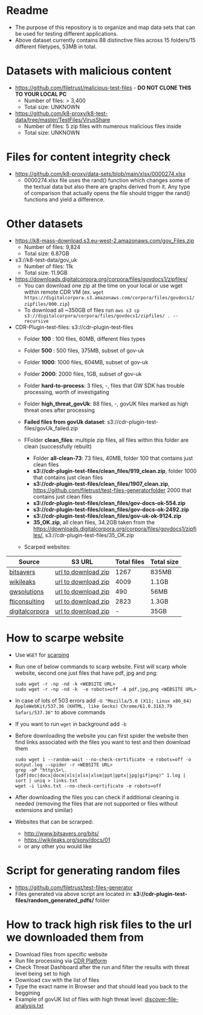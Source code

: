 # Readme

- The purpose of this repository is to organize and map data sets that can be used for testing different applications. 
- Above dataset currently contains 88 distinctive files across 15 folders/15 different filetypes,  53MB in total.

# Datasets with malicious content
- https://github.com/filetrust/malicious-test-files -  **DO NOT CLONE THIS TO YOUR LOCAL PC**
   - Number of files: > 3,400
   - Total size: UNKNOWN
- https://github.com/k8-proxy/k8-test-data/tree/master/TestFiles/VirusShare
   - Number of files: 5 zip files with numerous malicious files inside
   - Total size: UNKNOWN

# Files for content integrity check
- https://github.com/k8-proxy/data-sets/blob/main/xlsx/0000274.xlsx
    - 0000274.xlsx file uses the rand() function which changes some of the textual data but also there are graphs derived from it. Any type of comparison that actually opens the file should trigger the rand() functions and yield a difference.
# Other datasets
- https://k8-mass-download.s3.eu-west-2.amazonaws.com/gov_Files.zip
   - Number of files: 9,824
   - Total size: 6.87GB
- s3://k8-test-data/gov_uk
   - Number of files: 11k
   - Total size: 11.9GB
- https://downloads.digitalcorpora.org/corpora/files/govdocs1/zipfiles/
   - You can download one zip at the time on your local or use wget within remote CDR VM (ex. `wget https://digitalcorpora.s3.amazonaws.com/corpora/files/govdocs1/zipfiles/000.zip`)
   - To download all ~350GB of files run `aws s3 cp s3://digitalcorpora/corpora/files/govdocs1/zipfiles/ . --recursive`
- CDR-Plugin-test-files: s3://cdr-plugin-test-files
   - Folder **100** :         100  files, 60MB,  different files types
   - Folder **500** :         500  files, 375MB, subset of gov-uk
   - Folder **1000**:         1000 files, 604MB, subset of gov-uk
   - Folder **2000**:         2000 files, 1GB,   subset of gov-uk
   - Folder **hard-to-process**: 3 files, -, files that GW SDK has trouble processing, worth of investigating 
   - Folder **high_threat_govUk**: 88 files, -, govUK files marked as high threat ones after processing
   - **Failed files from govUk dataset**: s3://cdr-plugin-test-files/govUk_failed.zip
   - FFolder **clean_files**: multiple zip files, all files within this folder are clean (successfully rebuilt)
      - Folder **all-clean-73**: 73 files, 40MB, folder 100 that contains just clean files
      - **s3://cdr-plugin-test-files/clean_files/919_clean.zip**, folder 1000 that contains just clean files
      - **s3://cdr-plugin-test-files/clean_files/1907_clean.zip**, https://github.com/filetrust/test-files-generatorfolder 2000 that contains just clean files
      - **s3://cdr-plugin-test-files/clean_files/gov-docs-ok-554.zip**
      - **s3://cdr-plugin-test-files/clean_files/gov-docs-ok-2492.zip**
      - **s3://cdr-plugin-test-files/clean_files/gov-uk-ok-9124.zip**
      - **35_OK.zip**, all clean files, 34.2GB taken from the https://downloads.digitalcorpora.org/corpora/files/govdocs1/zipfiles/, s3://cdr-plugin-test-files/35_OK.zip
   
   - Scarped websites: 
   
| Source | S3 URL | Total files | Total size |
| --- | --- | --- | --- |
| [bitsavers](http://www.bitsavers.org/bits/)| [url to download zip](https://cdr-plugin-test-files.s3-eu-west-1.amazonaws.com/bitsavers.zip) | 1267 | 835MB |
| [wikileaks](https://wikileaks.org/sony/docs/01) | [url to download zip](https://cdr-plugin-test-files.s3-eu-west-1.amazonaws.com/wikileaks.zip) | 4009 | 1.1GB |
| [gwsolutions](https://glasswallsolutions.com/) | [url to download zip](https://cdr-plugin-test-files.s3-eu-west-1.amazonaws.com/gwsolutions.zip) | 490 | 56MB |
| [fticonsulting](https://www.fticonsulting.com/) | [url to download zip](https://cdr-plugin-test-files.s3-eu-west-1.amazonaws.com/fticonsulting.zip) | 2823 | 1.3GB |
| [digitalcorpora](https://downloads.digitalcorpora.org/corpora/files/govdocs1/zipfiles/) | [url to download zip](https://cdr-plugin-test-files.s3-eu-west-1.amazonaws.com/35GB_OK.zip) | - | 35GB |



# How to scarpe website
- Use `WGET` for [scarping](https://apple.stackexchange.com/questions/100570/getting-all-files-from-a-web-page-using-curl)
- Run one of below commands to scarp website. First will scarp whole website, second one just files that have pdf, jpg and png:
  ```
  sudo wget -r -np -nd -k <WEBSITE URL>
  sudo wget -r -np -nd -k  -e robots=off -A pdf,jpg,png <WEBSITE URL>
  ```

- In case of lots of 503 errors add `-U "Mozilla/5.0 (X11; Linux x86_64) AppleWebKit/537.36 (KHTML, like Gecko) Chrome/61.0.3163.79 Safari/537.36"` to above commands
- If you want to run `wget` in background add `-b`
  
- Before downloading the website you can first spider the website then find links associated with the files you want to test and then download them
  ```
  sudo wget 1 --random-wait --no-check-certificate -e robots=off -o output.log --spider -r <WEBSITE URL>
  grep -oP "http\S+\.(pdf|doc|docx|docm|xls|xlsx|xlsm|ppt|pptx|jpg|gif|png)" 1.log | sort | uniq > links.txt
  wget -i links.txt --no-check-certificate -e robots=off
  ```

- After downloading the files you can check if additional cleaning is needed (removing the files that are not supported or files without extensions and similar)
- Websites that can be scrarped: 
   - http://www.bitsavers.org/bits/
   - https://wikileaks.org/sony/docs/01
   - or any other you would like

# Script for generating random files
- https://github.com/filetrust/test-files-generator
- Files generated via above script are located in: **s3://cdr-plugin-test-files/random_generated_pdfs/** folder

# How to track high risk files to the url we downloaded them from
- Download files from specific website
- Run file processing via [CDR Platform](https://filetrust.github.io/cdr-plugin-folder-to-folder/)
- Check Threat Dashboard after the run and filter the results with threat level being set to high
- Download csv with the list of files
- Type the exact name in Browser and that should lead you back to the beggining 
- Example of govUK list of files with high threat level: [discover-file-analysis.txt](https://github.com/k8-proxy/data-sets/files/6552642/discover-file-analysis.txt)

